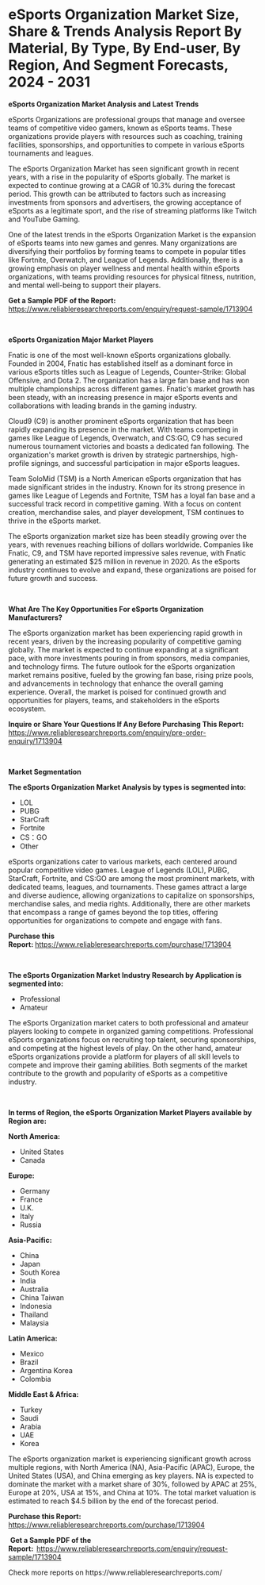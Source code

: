 <p><h1>eSports Organization Market Size, Share & Trends Analysis Report By Material, By Type, By End-user, By Region, And Segment Forecasts, 2024 - 2031</h1></p><p><strong>eSports Organization Market Analysis and Latest Trends</strong></p>
<p><p>eSports Organizations are professional groups that manage and oversee teams of competitive video gamers, known as eSports teams. These organizations provide players with resources such as coaching, training facilities, sponsorships, and opportunities to compete in various eSports tournaments and leagues.</p><p>The eSports Organization Market has seen significant growth in recent years, with a rise in the popularity of eSports globally. The market is expected to continue growing at a CAGR of 10.3% during the forecast period. This growth can be attributed to factors such as increasing investments from sponsors and advertisers, the growing acceptance of eSports as a legitimate sport, and the rise of streaming platforms like Twitch and YouTube Gaming.</p><p>One of the latest trends in the eSports Organization Market is the expansion of eSports teams into new games and genres. Many organizations are diversifying their portfolios by forming teams to compete in popular titles like Fortnite, Overwatch, and League of Legends. Additionally, there is a growing emphasis on player wellness and mental health within eSports organizations, with teams providing resources for physical fitness, nutrition, and mental well-being to support their players.</p></p>
<p><strong>Get a Sample PDF of the Report:&nbsp;</strong> <a href="https://www.reliableresearchreports.com/enquiry/request-sample/1713904">https://www.reliableresearchreports.com/enquiry/request-sample/1713904</a></p>
<p>&nbsp;</p>
<p><strong>eSports Organization Major Market Players</strong></p>
<p><p>Fnatic is one of the most well-known eSports organizations globally. Founded in 2004, Fnatic has established itself as a dominant force in various eSports titles such as League of Legends, Counter-Strike: Global Offensive, and Dota 2. The organization has a large fan base and has won multiple championships across different games. Fnatic's market growth has been steady, with an increasing presence in major eSports events and collaborations with leading brands in the gaming industry.</p><p>Cloud9 (C9) is another prominent eSports organization that has been rapidly expanding its presence in the market. With teams competing in games like League of Legends, Overwatch, and CS:GO, C9 has secured numerous tournament victories and boasts a dedicated fan following. The organization's market growth is driven by strategic partnerships, high-profile signings, and successful participation in major eSports leagues.</p><p>Team SoloMid (TSM) is a North American eSports organization that has made significant strides in the industry. Known for its strong presence in games like League of Legends and Fortnite, TSM has a loyal fan base and a successful track record in competitive gaming. With a focus on content creation, merchandise sales, and player development, TSM continues to thrive in the eSports market.</p><p>The eSports organization market size has been steadily growing over the years, with revenues reaching billions of dollars worldwide. Companies like Fnatic, C9, and TSM have reported impressive sales revenue, with Fnatic generating an estimated $25 million in revenue in 2020. As the eSports industry continues to evolve and expand, these organizations are poised for future growth and success.</p></p>
<p>&nbsp;</p>
<p><strong>What Are The Key Opportunities For eSports Organization Manufacturers?</strong></p>
<p><p>The eSports organization market has been experiencing rapid growth in recent years, driven by the increasing popularity of competitive gaming globally. The market is expected to continue expanding at a significant pace, with more investments pouring in from sponsors, media companies, and technology firms. The future outlook for the eSports organization market remains positive, fueled by the growing fan base, rising prize pools, and advancements in technology that enhance the overall gaming experience. Overall, the market is poised for continued growth and opportunities for players, teams, and stakeholders in the eSports ecosystem.</p></p>
<p><strong>Inquire or Share Your Questions If Any Before Purchasing This Report:</strong> <a href="https://www.reliableresearchreports.com/enquiry/pre-order-enquiry/1713904">https://www.reliableresearchreports.com/enquiry/pre-order-enquiry/1713904</a></p>
<p>&nbsp;</p>
<p><strong>Market Segmentation</strong></p>
<p><strong>The eSports Organization Market Analysis by types is segmented into:</strong></p>
<p><ul><li>LOL</li><li>PUBG</li><li>StarCraft</li><li>Fortnite</li><li>CS：GO</li><li>Other</li></ul></p>
<p><p>eSports organizations cater to various markets, each centered around popular competitive video games. League of Legends (LOL), PUBG, StarCraft, Fortnite, and CS:GO are among the most prominent markets, with dedicated teams, leagues, and tournaments. These games attract a large and diverse audience, allowing organizations to capitalize on sponsorships, merchandise sales, and media rights. Additionally, there are other markets that encompass a range of games beyond the top titles, offering opportunities for organizations to compete and engage with fans.</p></p>
<p><strong>Purchase this Report:&nbsp;</strong><a href="https://www.reliableresearchreports.com/purchase/1713904">https://www.reliableresearchreports.com/purchase/1713904</a></p>
<p>&nbsp;</p>
<p><strong>The eSports Organization Market Industry Research by Application is segmented into:</strong></p>
<p><ul><li>Professional</li><li>Amateur</li></ul></p>
<p><p>The eSports Organization market caters to both professional and amateur players looking to compete in organized gaming competitions. Professional eSports organizations focus on recruiting top talent, securing sponsorships, and competing at the highest levels of play. On the other hand, amateur eSports organizations provide a platform for players of all skill levels to compete and improve their gaming abilities. Both segments of the market contribute to the growth and popularity of eSports as a competitive industry.</p></p>
<p>&nbsp;</p>
<p><strong>In terms of Region, the eSports Organization Market Players available by Region are:</strong></p>
<p>
    <p> <strong> North America: </strong>
        <ul>
            <li>United States</li>
            <li>Canada</li>
        </ul>
        </p> 
    <p> <strong> Europe: </strong>
        <ul>
            <li>Germany</li>
            <li>France</li>
            <li>U.K.</li>
            <li>Italy</li>
            <li>Russia</li>
        </ul>
        </p> 
    <p> <strong> Asia-Pacific: </strong>
        <ul>
            <li>China</li>
            <li>Japan</li>
            <li>South Korea</li>
            <li>India</li>
            <li>Australia</li>
            <li>China Taiwan</li>
            <li>Indonesia</li>
            <li>Thailand</li>
            <li>Malaysia</li>
        </ul>
        </p> 
    <p> <strong> Latin America: </strong>
        <ul>
            <li>Mexico</li>
            <li>Brazil</li>
            <li>Argentina Korea</li>
            <li>Colombia</li>
        </ul>
        </p> 
    <p> <strong> Middle East & Africa: </strong>
        <ul>
            <li>Turkey</li>
            <li>Saudi</li>
            <li>Arabia</li>
            <li>UAE</li>
            <li>Korea</li>
        </ul>
    </p>
    </p>
<p><p>The eSports organization market is experiencing significant growth across multiple regions, with North America (NA), Asia-Pacific (APAC), Europe, the United States (USA), and China emerging as key players. NA is expected to dominate the market with a market share of 30%, followed by APAC at 25%, Europe at 20%, USA at 15%, and China at 10%. The total market valuation is estimated to reach $4.5 billion by the end of the forecast period.</p></p>
<p><strong>Purchase this Report: </strong><a href="https://www.reliableresearchreports.com/purchase/1713904">https://www.reliableresearchreports.com/purchase/1713904</a></p>
<p>&nbsp;<strong>Get a Sample PDF of the Report:&nbsp;&nbsp;</strong><a href="https://www.reliableresearchreports.com/enquiry/request-sample/1713904">https://www.reliableresearchreports.com/enquiry/request-sample/1713904</a></p>
<p><strong></strong></p>
<p>Check more reports on https://www.reliableresearchreports.com/</p>